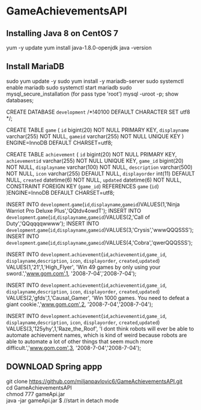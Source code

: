 # GameAchievementsAPI

Installing Java 8 on CentOS 7
--------------------------------------------------------------------------------------------------------------
yum -y update
yum install java-1.8.0-openjdk
java -version

Install MariaDB
--------------------------------------------------------------------------------------------------------------
sudo yum update -y 
sudo yum install -y mariadb-server
sudo systemctl enable mariadb
sudo systemctl start mariadb
sudo mysql_secure_installation (for pass type 'root')
mysql -uroot -p;
show databases;

CREATE DATABASE `development` /*!40100 DEFAULT CHARACTER SET utf8 */;

CREATE TABLE `game` (
  `id` bigint(20) NOT NULL PRIMARY KEY,
  `displayname` varchar(255) NOT NULL,
  `gameid` varchar(255) NOT NULL UNIQUE KEY
) ENGINE=InnoDB DEFAULT CHARSET=utf8;

CREATE TABLE `achievement` (
  `id` bigint(20) NOT NULL PRIMARY KEY,
  `achievementid` varchar(255) NOT NULL UNIQUE KEY,
  `game_id` bigint(20) NOT NULL,
  `displayname` varchar(100) NOT NULL,
  `description` varchar(500) NOT NULL,
  `icon` varchar(255) DEFAULT NULL,
  `displayorder` int(11) DEFAULT NULL,
  `created` datetime(6) NOT NULL,
  `updated` datetime(6) NOT NULL,
  CONSTRAINT FOREIGN KEY (`game_id`) REFERENCES `game` (`id`)
)ENGINE=InnoDB DEFAULT CHARSET=utf8;

INSERT INTO `development`.`game`(`id`,`displayname`,`gameid`)VALUES(1,'Ninja Warriot Pro Deluxe Plus','QQtdv4owdT');
INSERT INTO `development`.`game`(`id`,`displayname`,`gameid`)VALUES(2,'Call of Duty','QQqqqqwwww');
INSERT INTO `development`.`game`(`id`,`displayname`,`gameid`)VALUES(3,'Crysis','wwwQQQSSS');
INSERT INTO `development`.`game`(`id`,`displayname`,`gameid`)VALUES(4,'Cobra','qwerQQQSSS');


INSERT INTO `development`.`achievement`(`id`,`achievementid`,`game_id`, `displayname`,`description`, `icon`, `displayorder`, `created`,`updated`)
VALUES(1,'21',1,'High_Flyer', 'Win 49 games by only using your sword.','www.gom.com',1, '2008-7-04','2008-7-04');

INSERT INTO `development`.`achievement`(`id`,`achievementid`,`game_id`, `displayname`,`description`, `icon`, `displayorder`, `created`,`updated`)
VALUES(2,'gfds',1,'Causal_Gamer', 'Win 1000 games. You need to defeat a giant cookie.','www.gom.com',2, '2008-7-04','2008-7-04');

INSERT INTO `development`.`achievement`(`id`,`achievementid`,`game_id`, `displayname`,`description`, `icon`, `displayorder`, `created`,`updated`)
VALUES(3,'125yhy',1,'Raze_the_Roof', 'I dont think robots will ever be able to automate achievement names, which is kind of weird because robots are able to automate a lot of other things that seem much more difficult.','www.gom.com',3, '2008-7-04','2008-7-04');

DOWNLOAD Spring appp
--------------------------------------------------------------------------------------------------------------
git clone https://github.com/miljanpavlovic6/GameAchievementsAPI.git <br />
cd GameAchievementsAPI <br />
chmod 777 gameApi.jar <br />
java -jar gameApi.jar $ //start in detach mode <br />
